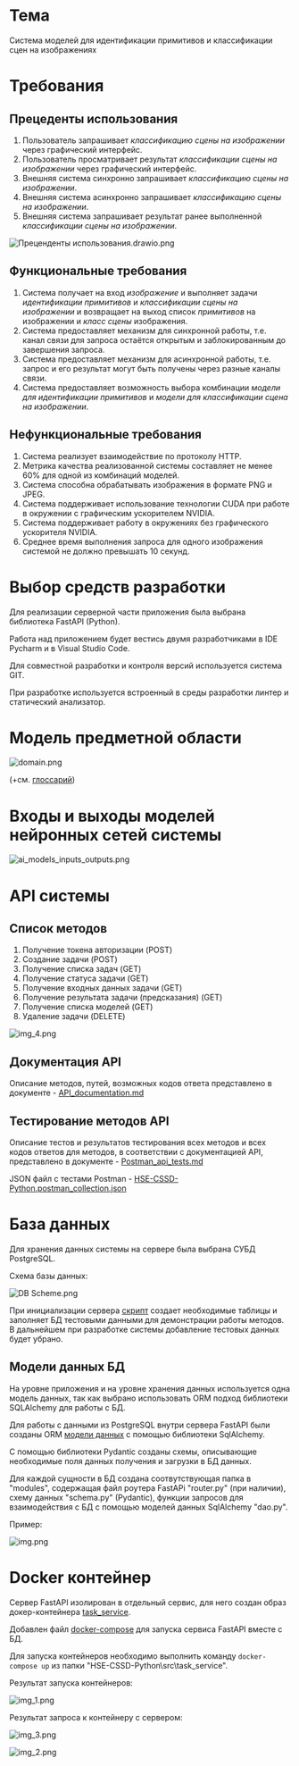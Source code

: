 # Тема
Система моделей для идентификации примитивов и классификации сцен на изображениях

# Требования

## Прецеденты использования
1. Пользователь запрашивает *классификацию сцены на изображении* через графический интерфейс.
2. Пользователь просматривает результат *классификации сцены на изображении* через графический интерфейс.
3. Внешняя система синхронно запрашивает *классификацию сцены на изображении*.
4. Внешняя система асинхронно запрашивает *классификацию сцены на изображении*. 
5. Внешняя система запрашивает результат ранее выполненной *классификации сцены на изображении*.

![Преценденты использования.drawio.png](img/use_cases.png)

## Функциональные требования

1. Система получает на вход *изображение* и выполняет задачи *идентификации примитивов*
и *классификации сцены на изображении* и возвращает на выход список *примитивов* на изображении и *класс сцены* изображения.
2. Система предоставляет механизм для синхронной работы, т.е. канал связи для запроса остаётся открытым и заблокированным до завершения запроса.
3. Система предоставляет механизм для асинхронной работы, т.е. запрос и его результат могут быть получены через разные каналы связи. 
4. Система предоставляет возможность выбора комбинации *модели для идентификации примитивов* и *модели для классификации сцена на изображении*.

## Нефункциональные требования

1. Система реализует взаимодействие по протоколу HTTP.
2. Метрика качества реализованной системы составляет не менее 60% для одной из комбинаций моделей.
3. Система способна обрабатывать изображения в формате PNG и JPEG.
4. Система поддерживает использование технологии CUDA при работе в окружении с графическим ускорителем NVIDIA.
5. Система поддерживает работу в окружениях без графического ускорителя NVIDIA.
6. Среднее время выполнения запроса для одного изображения системой не должно превышать 10 секунд. 

# Выбор средств разработки

Для реализации серверной части приложения была выбрана библиотека FastAPI (Python).

Работа над приложением будет вестись двумя разработчиками в IDE Pycharm и в Visual Studio Code.

Для совместной разработки и контроля версий используется система GIT.

При разработке используется встроенный в среды разработки линтер и статический анализатор.


# Модель предметной области

![domain.png](img/domain.png)

(+см. [глоссарий](glossary.md))

# Входы и выходы моделей нейронных сетей системы

![ai_models_inputs_outputs.png](img/ai_models_inputs_outputs.png)

# API системы

## Список методов

1) Получение токена авторизации (POST)
2) Создание задачи (POST)
3) Получение списка задач (GET)
4) Получение статуса задачи (GET)
5) Получение входных данных задачи (GET)
6) Получение результата задачи (предсказания) (GET) 
7) Получение списка моделей (GET)
8) Удаление задачи (DELETE)

![img_4.png](img/img_4.png)

## Документация API

Описание методов, путей, возможных кодов ответа представлено в документе - [API_documentation.md](API_documentation.md)

## Тестирование методов API

Описание тестов и результатов тестирования всех методов и всех кодов ответов для методов, в соответствии с документацией API, представлено в документе - [Postman_api_tests.md](Postman_api_tests.md)

JSON файл с тестами Postman - [HSE-CSSD-Python.postman_collection.json](HSE-CSSD-Python.postman_collection.json)

# База данных

Для хранения данных системы на сервере была выбрана СУБД PostgreSQL.

Схема базы данных:

![DB Scheme.png](img/DB%20Scheme.png)

При инициализации сервера [скрипт](https://github.com/Miraellax/HSE-CSSD-Python/blob/8c85865e74600223a76fb705e41c27220dea22bc/src/task_service/src/main.py#L16) создает необходимые таблицы и заполняет БД тестовыми данными для демонстрации работы методов. В дальнейшем при разработке системы добавление тестовых данных будет убрано.  

## Модели данных БД

На уровне приложения и на уровне хранения данных используется одна модель данных, так как выбрано использовать ORM подход библиотеки SQLAlchemy для работы с БД.

Для работы с данными из PostgreSQL внутри сервера FastAPI были созданы ORM [модели данных](https://github.com/Miraellax/HSE-CSSD-Python/blob/feat-practice_0/src/task_service/src/modules/db_models/models.py) с помощью библиотеки SqlAlchemy.

С помощью библиотеки Pydantic созданы схемы, описывающие необходимые поля данных получения и загрузки в БД данных.

Для каждой сущности в БД создана соотвутствующая папка в "modules", содержащая файл роутера FastAPi "router.py" (при наличии), схему данных "schema.py" (Pydantic), функции запросов для взаимодействия с БД с помощью моделей данных SqlAlchemy "dao.py".

Пример:

![img.png](img/img.png)


# Docker контейнер

Сервер FastAPI изолирован в отдельный сервис, для него создан образ докер-контейнера [task_service](../src/task_service).

Добавлен файл [docker-compose](../src/task_service/docker-compose.yaml) для запуска сервиса FastAPI вместе с БД.

Для запуска контейнеров необходимо выполнить команду ```docker-compose up``` из папки "HSE-CSSD-Python\src\task_service".

Результат запуска контейнеров:

![img_1.png](img/img_1.png)

Результат запроса к контейнеру с сервером:

![img_3.png](img/img_3.png)

![img_2.png](img/img_2.png)
